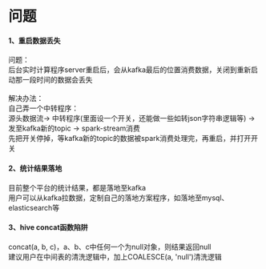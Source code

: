 问题
===================

#### 1、重启数据丢失
问题：<br />
后台实时计算程序server重启后，会从kafka最后的位置消费数据，关闭到重新启动那一段时间的数据会丢失<br /><br />
解决办法：<br />
自己弄一个中转程序：<br />
源头数据流-> 中转程序(里面设一个开关，还能做一些如转json字符串逻辑等) -> 发至kafka新的topic -> spark-stream消费<br />
先把开关停掉，等kafka新的topic的数据被spark消费处理完，再重启，并打开开关

#### 2、统计结果落地
目前整个平台的统计结果，都是落地至kafka<br />
用户可以从kafka拉数据，定制自己的落地方案程序，如落地至mysql、elasticsearch等

#### 3、hive concat函数陷阱
concat(a, b, c)，a、b、c中任何一个为null对象，则结果返回null<br />
建议用户在中间表的清洗逻辑中，加上COALESCE(a, 'null')清洗逻辑
